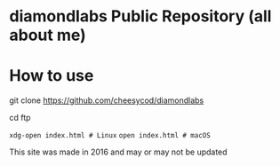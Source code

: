 # diamondlabs Public Repository (all about me)

# How to use

git clone https://github.com/cheesycod/diamondlabs

cd ftp

``xdg-open index.html # Linux``
``open index.html # macOS`` 


This site was made in 2016 and may or may not be updated

